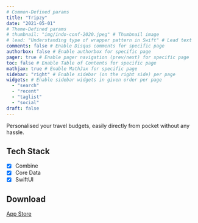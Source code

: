 ```yaml
---
# Common-Defined params
title: "Tripzy"
date: "2021-05-01"
# Theme-Defined params
# thumbnail: "img/indo-conf-2020.jpeg" # Thumbnail image
# lead: "Understanding type of wrapper pattern in Swift" # Lead text
comments: false # Enable Disqus comments for specific page
authorbox: false # Enable authorbox for specific page
pager: true # Enable pager navigation (prev/next) for specific page
toc: false # Enable Table of Contents for specific page
mathjax: true # Enable MathJax for specific page
sidebar: "right" # Enable sidebar (on the right side) per page
widgets: # Enable sidebar widgets in given order per page
  - "search"
  - "recent"
  - "taglist"
  - "social"
draft: false
---
```


Personalised your travel budgets, easily directly from pocket without any hassle.

## Tech Stack

- [x] Combine
- [x] Core Data
- [x] SwiftUI

## Download

[App Store](https://apps.apple.com/th/app/tripzy/id1564625604)
